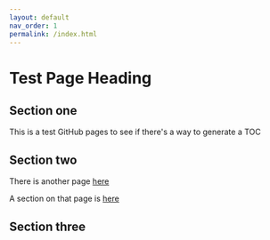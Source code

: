 ```yaml
---
layout: default
nav_order: 1
permalink: /index.html
---
```


# Test Page Heading

## Section one

This is a test GitHub pages to see if there's a way to generate a TOC

## Section two

There is another page [here](/HELP.md)

A section on that page is [here](/Help.md#help-two)

## Section three

